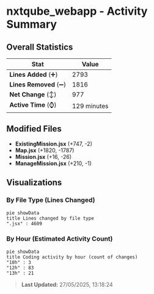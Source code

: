# nxtqube_webapp - Activity Summary 

## Overall Statistics

| Stat                   | Value                                                             |
| ---------------------- | ----------------------------------------------------------------- |
| **Lines Added** (➕)   | 2793                                          |
| **Lines Removed** (➖) | 1816                                        |
| **Net Change** (↕)    | 977                |
| **Active Time** (⌚)   | 129 minutes |


## Modified Files
- **ExistingMission.jsx** (+747, -2)
- **Map.jsx** (+1820, -1787)
- **Mission.jsx** (+16, -26)
- **ManageMission.jsx** (+210, -1)

## Visualizations

### By File Type (Lines Changed)

```mermaid
pie showData
title Lines changed by file type
".jsx" : 4609
```

### By Hour (Estimated Activity Count)

```mermaid
pie showData
title Coding activity by hour (count of changes)
"10h" : 3
"12h" : 83
"13h" : 21
```


> **Last Updated:** 27/05/2025, 13:18:24